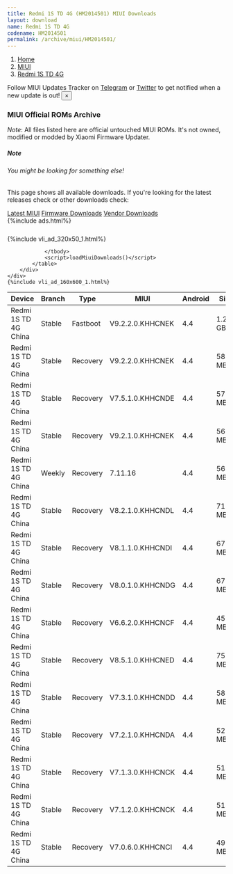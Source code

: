 ```yaml
---
title: Redmi 1S TD 4G (HM2014501) MIUI Downloads
layout: download
name: Redmi 1S TD 4G
codename: HM2014501
permalink: /archive/miui/HM2014501/
---
```

<nav aria-label="breadcrumb">
    <ol class="breadcrumb">
        <li class="breadcrumb-item"><a href="/">Home</a></li>
        <li class="breadcrumb-item"><a href="/miui/">MIUI</a></li>
        <li class="breadcrumb-item active" aria-current="page"><a href="/miui/HM2014501/">Redmi 1S TD 4G</a></li>
    </ol>
</nav>
<div class="alert alert-primary alert-dismissible fade show" role="alert">
    Follow MIUI Updates Tracker on <a href="https://t.me/MIUIUpdatesTracker" class="alert-link">Telegram</a>
     or <a href="https://twitter.com/MiFwUpdater" class="alert-link">Twitter</a> to get notified when a new update is out!
    <button type="button" class="close" data-dismiss="alert" aria-label="Close">
        <span aria-hidden="true">&times;</span>
    </button>
</div>

### MIUI Official ROMs Archive
*Note*: All files listed here are official untouched MIUI ROMs. It's not owned, modified or modded by Xiaomi Firmware Updater.
<div class="card">
  <div class="card-body">
    <h5 class="card-title">Note</h5>
    <h6 class="card-subtitle mb-2 text-muted">You might be looking for something else!</h6>
    <p class="card-text">This page shows all available downloads.
     If you're looking for the latest releases check or other downloads check:</p>
    <a href="/miui/HM2014501/" class="card-link">Latest MIUI</a>
    <a href="/firmware/HM2014501/" class="card-link">Firmware Downloads</a>
    <a href="/vendor/HM2014501/" class="card-link">Vendor Downloads</a>
  </div>
</div>
{%include ads.html%}
<div class="row justify-content-center">
    <div class="col-10">
        <div class="table-responsive-md" style="margin-top: 25px;">
            {%include vli_ad_320x50_1.html%}
            <table id="miui" class="display dt-responsive nowrap compact table table-striped table-hover table-sm">
                <thead class="thead-dark">
                    <tr>
                        <th data-ref="device">Device</th>
                        <th data-ref="branch">Branch</th>
                        <th data-ref="type">Type</th>
                        <th data-ref="miui">MIUI</th>
                        <th data-ref="android">Android</th>
                        <th data-ref="size">Size</th>
                        <th data-ref="size">Date</th>
                        <th data-ref="link">Link</th>
                    </tr>
                </thead>
                <tbody>
                <tr><td>Redmi 1S TD 4G China</td><td>Stable</td><td>Fastboot</td><td>V9.2.2.0.KHHCNEK</td><td>4.4</td><td>1.2 GB</td><td>2018-09-07</td><td><a href="/miui/HM2014501/stable/V9.2.2.0.KHHCNEK/">Download</a></td></tr>
<tr><td>Redmi 1S TD 4G China</td><td>Stable</td><td>Recovery</td><td>V9.2.2.0.KHHCNEK</td><td>4.4</td><td>588.7 MB</td><td>2018-09-07</td><td><a href="/miui/HM2014501/stable/V9.2.2.0.KHHCNEK/">Download</a></td></tr>
<tr><td>Redmi 1S TD 4G China</td><td>Stable</td><td>Recovery</td><td>V7.5.1.0.KHHCNDE</td><td>4.4</td><td>576.5 MB</td><td>2018-08-03</td><td><a href="/miui/HM2014501/stable/V7.5.1.0.KHHCNDE/">Download</a></td></tr>
<tr><td>Redmi 1S TD 4G China</td><td>Stable</td><td>Recovery</td><td>V9.2.1.0.KHHCNEK</td><td>4.4</td><td>561.4 MB</td><td>2018-01-01</td><td><a href="/miui/HM2014501/stable/V9.2.1.0.KHHCNEK/">Download</a></td></tr>
<tr><td>Redmi 1S TD 4G China</td><td>Weekly</td><td>Recovery</td><td>7.11.16</td><td>4.4</td><td>562.6 MB</td><td>2017-11-15</td><td><a href="/miui/HM2014501/weekly/7.11.16/">Download</a></td></tr>
<tr><td>Redmi 1S TD 4G China</td><td>Stable</td><td>Recovery</td><td>V8.2.1.0.KHHCNDL</td><td>4.4</td><td>716.7 MB</td><td>2017-01-19</td><td><a href="/miui/HM2014501/stable/V8.2.1.0.KHHCNDL/">Download</a></td></tr>
<tr><td>Redmi 1S TD 4G China</td><td>Stable</td><td>Recovery</td><td>V8.1.1.0.KHHCNDI</td><td>4.4</td><td>679.7 MB</td><td>2016-11-20</td><td><a href="/miui/HM2014501/stable/V8.1.1.0.KHHCNDI/">Download</a></td></tr>
<tr><td>Redmi 1S TD 4G China</td><td>Stable</td><td>Recovery</td><td>V8.0.1.0.KHHCNDG</td><td>4.4</td><td>671.7 MB</td><td>2016-08-23</td><td><a href="/miui/HM2014501/stable/V8.0.1.0.KHHCNDG/">Download</a></td></tr>
<tr><td>Redmi 1S TD 4G China</td><td>Stable</td><td>Recovery</td><td>V6.6.2.0.KHHCNCF</td><td>4.4</td><td>458.5 MB</td><td>2016-08-23</td><td><a href="/miui/HM2014501/stable/V6.6.2.0.KHHCNCF/">Download</a></td></tr>
<tr><td>Redmi 1S TD 4G China</td><td>Stable</td><td>Recovery</td><td>V8.5.1.0.KHHCNED</td><td>4.4</td><td>759.4 MB</td><td>2017-09-07</td><td><a href="/miui/HM2014501/stable/V8.5.1.0.KHHCNED/">Download</a></td></tr>
<tr><td>Redmi 1S TD 4G China</td><td>Stable</td><td>Recovery</td><td>V7.3.1.0.KHHCNDD</td><td>4.4</td><td>582.9 MB</td><td>2016-05-06</td><td><a href="/miui/HM2014501/stable/V7.3.1.0.KHHCNDD/">Download</a></td></tr>
<tr><td>Redmi 1S TD 4G China</td><td>Stable</td><td>Recovery</td><td>V7.2.1.0.KHHCNDA</td><td>4.4</td><td>529.5 MB</td><td>2016-03-02</td><td><a href="/miui/HM2014501/stable/V7.2.1.0.KHHCNDA/">Download</a></td></tr>
<tr><td>Redmi 1S TD 4G China</td><td>Stable</td><td>Recovery</td><td>V7.1.3.0.KHHCNCK</td><td>4.4</td><td>514.7 MB</td><td>2016-01-25</td><td><a href="/miui/HM2014501/stable/V7.1.3.0.KHHCNCK/">Download</a></td></tr>
<tr><td>Redmi 1S TD 4G China</td><td>Stable</td><td>Recovery</td><td>V7.1.2.0.KHHCNCK</td><td>4.4</td><td>514.7 MB</td><td>2015-12-18</td><td><a href="/miui/HM2014501/stable/V7.1.2.0.KHHCNCK/">Download</a></td></tr>
<tr><td>Redmi 1S TD 4G China</td><td>Stable</td><td>Recovery</td><td>V7.0.6.0.KHHCNCI</td><td>4.4</td><td>495.7 MB</td><td>2015-10-23</td><td><a href="/miui/HM2014501/stable/V7.0.6.0.KHHCNCI/">Download</a></td></tr>

                </tbody>
                <script>loadMiuiDownloads()</script>
            </table>
        </div>
    </div>
    {%include vli_ad_160x600_1.html%}
</div>
